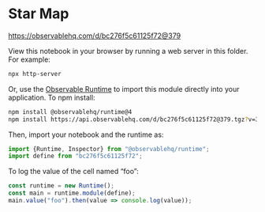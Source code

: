 # Star Map

https://observablehq.com/d/bc276f5c61125f72@379

View this notebook in your browser by running a web server in this folder. For
example:

~~~sh
npx http-server
~~~

Or, use the [Observable Runtime](https://github.com/observablehq/runtime) to
import this module directly into your application. To npm install:

~~~sh
npm install @observablehq/runtime@4
npm install https://api.observablehq.com/d/bc276f5c61125f72@379.tgz?v=3
~~~

Then, import your notebook and the runtime as:

~~~js
import {Runtime, Inspector} from "@observablehq/runtime";
import define from "bc276f5c61125f72";
~~~

To log the value of the cell named “foo”:

~~~js
const runtime = new Runtime();
const main = runtime.module(define);
main.value("foo").then(value => console.log(value));
~~~
